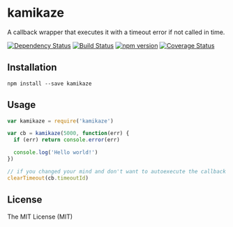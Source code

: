# kamikaze

A callback wrapper that executes it with a timeout error if not called in time.

[![Dependency Status](https://david-dm.org/zkochan/kamikaze/status.svg?style=flat)](https://david-dm.org/zkochan/kamikaze)
[![Build Status](https://travis-ci.org/zkochan/kamikaze.svg?branch=master)](https://travis-ci.org/zkochan/kamikaze)
[![npm version](https://badge.fury.io/js/kamikaze.svg)](http://badge.fury.io/js/kamikaze)
[![Coverage Status](https://coveralls.io/repos/github/zkochan/kamikaze/badge.svg?branch=master)](https://coveralls.io/github/zkochan/kamikaze?branch=master)


## Installation

```
npm install --save kamikaze
```


## Usage

```js
var kamikaze = require('kamikaze')

var cb = kamikaze(5000, function(err) {
  if (err) return console.error(err)

  console.log('Hello world!')
})

// if you changed your mind and don't want to autoexecute the callback
clearTimeout(cb.timeoutId)
```


## License

The MIT License (MIT)
